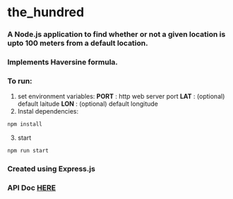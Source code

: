 # the_hundred
### A Node.js application to find whether or not a given location is upto 100 meters from a default location.
### Implements Haversine formula.
### To run:
1. set environment variables:
    __PORT__ : http web server port
    __LAT__  : (optional) default laitude
    __LON__  : (optional) default longitude
2. Instal dependencies:
```sh
npm install
```
3. start
```sh
npm run start
```
### Created using Express.js
### API Doc [HERE](https://documenter.getpostman.com/view/15905495/2s93XsY66e)